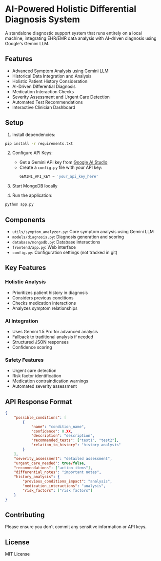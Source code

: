 # AI-Powered Holistic Differential Diagnosis System

A standalone diagnostic support system that runs entirely on a local machine, integrating EHR/EMR data analysis with AI-driven diagnosis using Google's Gemini LLM.

## Features
- Advanced Symptom Analysis using Gemini LLM
- Historical Data Integration and Analysis
- Holistic Patient History Consideration
- AI-Driven Differential Diagnosis
- Medication Interaction Checks
- Severity Assessment and Urgent Care Detection
- Automated Test Recommendations
- Interactive Clinician Dashboard

## Setup
1. Install dependencies:
```bash
pip install -r requirements.txt
```

2. Configure API Keys:
   - Get a Gemini API key from [Google AI Studio](https://makersuite.google.com/app/apikey)
   - Create a `config.py` file with your API key:
     ```python
     GEMINI_API_KEY = 'your_api_key_here'
     ```

3. Start MongoDB locally

4. Run the application:
```bash
python app.py
```

## Components
- `utils/symptom_analyzer.py`: Core symptom analysis using Gemini LLM
- `models/diagnosis.py`: Diagnosis generation and scoring
- `database/mongodb.py`: Database interactions
- `frontend/app.py`: Web interface
- `config.py`: Configuration settings (not tracked in git)

## Key Features
### Holistic Analysis
- Prioritizes patient history in diagnosis
- Considers previous conditions
- Checks medication interactions
- Analyzes symptom relationships

### AI Integration
- Uses Gemini 1.5 Pro for advanced analysis
- Fallback to traditional analysis if needed
- Structured JSON responses
- Confidence scoring

### Safety Features
- Urgent care detection
- Risk factor identification
- Medication contraindication warnings
- Automated severity assessment

## API Response Format
```json
{
    "possible_conditions": [
        {
            "name": "condition_name",
            "confidence": 0.XX,
            "description": "description",
            "recommended_tests": ["test1", "test2"],
            "relation_to_history": "history analysis"
        }
    ],
    "severity_assessment": "detailed assessment",
    "urgent_care_needed": true/false,
    "recommendations": ["action items"],
    "differential_notes": "important notes",
    "history_analysis": {
        "previous_conditions_impact": "analysis",
        "medication_interactions": "analysis",
        "risk_factors": ["risk factors"]
    }
}
```

## Contributing
Please ensure you don't commit any sensitive information or API keys.

## License
MIT License
